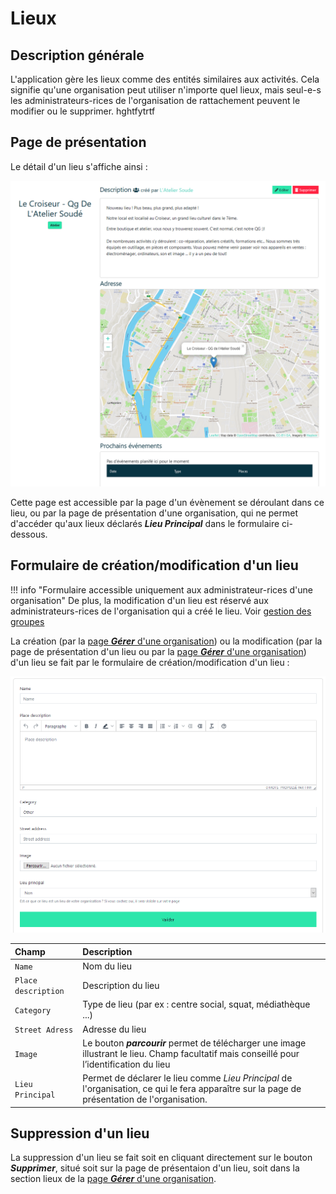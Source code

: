 # Lieux

## Description générale

L'application gère les lieux comme des entités similaires aux activités. Cela signifie qu'une organisation peut utiliser n'importe quel lieux, mais seul-e-s les administrateurs-rices de l'organisation de rattachement peuvent le modifier ou le supprimer. hghtfytrtf

## Page de présentation

Le détail d'un lieu s'affiche ainsi :

![Page lieu](assets/location/location-page.png)

Cette page est accessible par la page d'un évènement se déroulant dans ce lieu, ou par la page de présentation d'une organisation, qui ne permet d'accéder qu'aux lieux déclarés ***Lieu Principal*** dans le formulaire ci-dessous.

## Formulaire de création/modification d'un lieu

!!! info "Formulaire accessible uniquement aux administrateur-rices d'une organisation"
    De plus, la modification d'un lieu est réservé aux administrateurs-rices de l'organisation qui a créé le lieu. Voir [gestion des groupes]("organization/groups.md")


La création (par la [page ***Gérer*** d'une organisation](organization/manage.md#lieux)) ou la modification (par la page de présentation d'un lieu ou par la [page ***Gérer*** d'une organisation](organization/manage.md#lieux)) d'un lieu se fait par le formulaire de création/modification d'un lieu : 

![Formulaire lieu](assets/location/location-form.png)

| Champ | Description |
|:--|:--|
| ```Name``` | Nom du lieu |
| ```Place description``` | Description du lieu |
| ```Category``` | Type de lieu (par ex : centre social, squat, médiathèque ...) |
| ```Street Adress``` | Adresse du lieu |
| ```Image``` | Le bouton ***parcourir***  permet de télécharger une image illustrant le lieu. Champ facultatif mais conseillé pour l’identification du lieu |
| ```Lieu Principal ``` | Permet de déclarer le lieu comme _Lieu Principal_ de l'organisation, ce qui le fera apparaître sur la page de présentation de l'organisation. |


## Suppression d'un lieu

La suppression d'un lieu se fait soit en cliquant directement sur le bouton ***Supprimer***, situé soit sur la page de présentaion d'un lieu, soit dans la section lieux de la [page ***Gérer*** d'une organisation](organization/manage.md#lieux).
